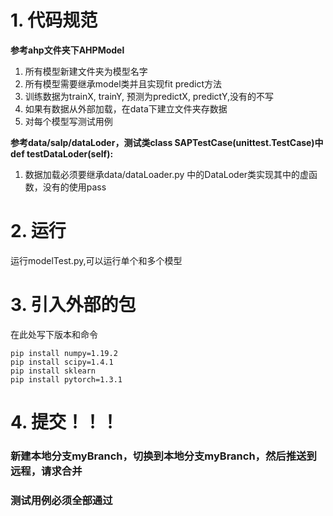 # 1. 代码规范

**参考ahp文件夹下AHPModel**

1. 所有模型新建文件夹为模型名字
2. 所有模型需要继承model类并且实现fit predict方法
3. 训练数据为trainX, trainY, 预测为predictX, predictY,没有的不写
4. 如果有数据从外部加载，在data下建立文件夹存数据
5. 对每个模型写测试用例

**参考data/salp/dataLoder，测试类class SAPTestCase(unittest.TestCase)中def testDataLoder(self):**

1. 数据加载必须要继承data/dataLoader.py 中的DataLoder类实现其中的虚函数，没有的使用pass

# 2. 运行

运行modelTest.py,可以运行单个和多个模型

# 3. 引入外部的包

在此处写下版本和命令

```
pip install numpy=1.19.2
pip install scipy=1.4.1
pip install sklearn
pip install pytorch=1.3.1
```

# 4. 提交！！！

### 新建本地分支myBranch，切换到本地分支myBranch，然后推送到远程，请求合并
### 测试用例必须全部通过



